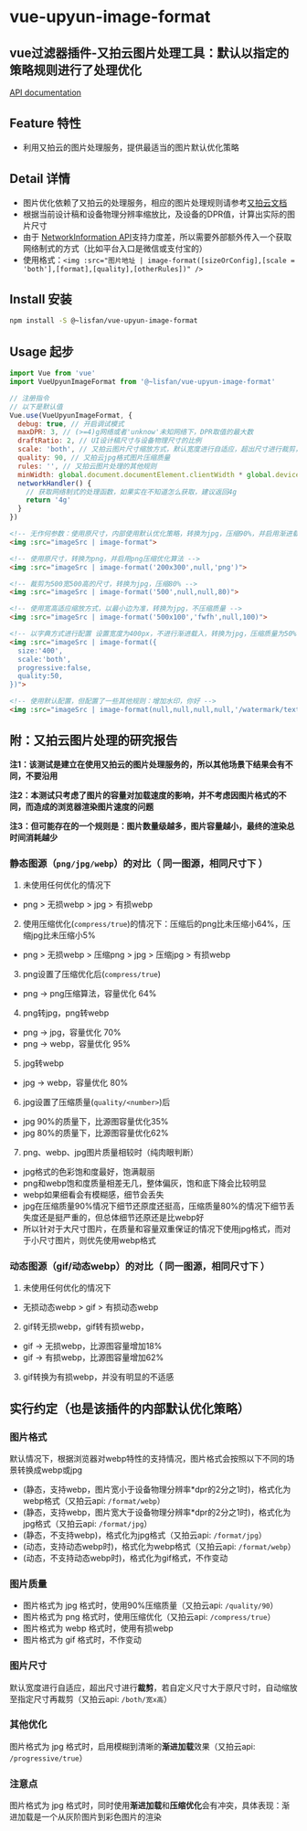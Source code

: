 # vue-upyun-image-format

## vue过滤器插件-又拍云图片处理工具：默认以指定的策略规则进行了处理优化

[API documentation](https://lisfan.github.io/vue-upyun-image-format/)

## Feature 特性

- 利用又拍云的图片处理服务，提供最适当的图片默认优化策略

## Detail 详情

- 图片优化依赖了又拍云的处理服务，相应的图片处理规则请参考[又拍云文档](http://docs.upyun.com/cloud/image/#webp)
- 根据当前设计稿和设备物理分辨率缩放比，及设备的DPR值，计算出实际的图片尺寸
- 由于 [NetworkInformation API](https://developer.mozilla.org/en-US/docs/Web/API/NetworkInformation)支持力度差，所以需要外部额外传入一个获取网络制式的方式（比如平台入口是微信或支付宝的）
- 使用格式：`<img :src="图片地址 | image-format([sizeOrConfig],[scale = 'both'],[format],[quality],[otherRules])" />`

## Install 安装

```bash
npm install -S @~lisfan/vue-upyun-image-format
```

## Usage 起步

```js
import Vue from 'vue'
import VueUpyunImageFormat from '@~lisfan/vue-upyun-image-format'

// 注册指令
// 以下是默认值
Vue.use(VueUpyunImageFormat, {
  debug: true, // 开启调试模式
  maxDPR: 3, // (>=4)g网络或者'unknow'未知网络下，DPR取值的最大数
  draftRatio: 2, // UI设计稿尺寸与设备物理尺寸的比例
  scale: 'both', // 又拍云图片尺寸缩放方式，默认宽度进行自适应，超出尺寸进行裁剪，若自定义尺寸大于原尺寸时，自动缩放至指定尺寸再裁剪
  quality: 90, // 又拍云jpg格式图片压缩质量
  rules: '', // 又拍云图片处理的其他规则
  minWidth: global.document.documentElement.clientWidth * global.devicePixelRatio / 2, //  默认值是(当前设备的物理分辨率 * 当前实际设备像素比的) 二分之一
  networkHandler() {
    // 获取网络制式的处理函数，如果实在不知道怎么获取，建议返回4g
    return '4g'
  }
})
```

```html
<!-- 无作何参数：使用原尺寸，内部使用默认优化策略，转换为jpg，压缩90%，并启用渐进载入 -->
<img :src="imageSrc | image-format">

<!-- 使用原尺寸，转换为png，并启用png压缩优化算法 -->
<img :src="imageSrc | image-format('200x300',null,'png')">

<!-- 裁剪为500宽500高的尺寸，转换为jpg，压缩80% -->
<img :src="imageSrc | image-format('500',null,null,80)">

<!-- 使用宽高适应缩放方式，以最小边为准，转换为jpg，不压缩质量 -->
<img :src="imageSrc | image-format('500x100','fwfh',null,100)">

<!-- 以字典方式进行配置 设置宽度为400px，不进行渐进载入，转换为jpg，压缩质量为50% -->
<img :src="imageSrc | image-format({
  size:'400',
  scale:'both',
  progressive:false,
  quality:50,
})">

<!-- 使用默认配置，但配置了一些其他规则：增加水印，你好 -->
<img :src="imageSrc | image-format(null,null,null,null,'/watermark/text/5L2g5aW977yB')">

```

## 附：又拍云图片处理的研究报告

**注1：该测试是建立在使用又拍云的图片处理服务的，所以其他场景下结果会有不同，不要沿用**

**注2：本测试只考虑了图片的容量对加载速度的影响，并不考虑因图片格式的不同，而造成的浏览器渲染图片速度的问题**

**注3：但可能存在的一个规则是：图片数量级越多，图片容量越小，最终的渲染总时间消耗越少**

### 静态图源（`png/jpg/webp`）的对比（ 同一图源，相同尺寸下 ）

1. 未使用任何优化的情况下
  - png > 无损webp > jpg > 有损webp
2. 使用压缩优化(`compress/true`)的情况下：压缩后的png比未压缩小64%，压缩jpg比未压缩小5%
  - png > 无损webp > 压缩png > jpg > 压缩jpg > 有损webp
3. png设置了压缩优化后(`compress/true`)
  - png -> png压缩算法，容量优化 64%
4. png转jpg，png转webp
  - png -> jpg，容量优化 70%
  - png -> webp，容量优化 95%
5. jpg转webp
  - jpg -> webp，容量优化 80%
6. jpg设置了压缩质量(`quality/<number>`)后
  - jpg 90%的质量下，比源图容量优化35%
  - jpg 80%的质量下，比源图容量优化62%
7. png、webp、jpg图片质量相较时（纯肉眼判断）
  - jpg格式的色彩饱和度最好，饱满靓丽
  - png和webp饱和度质量相差无几，整体偏灰，饱和底下降会比较明显
  - webp如果细看会有模糊感，细节会丢失
  - jpg在压缩质量90%情况下细节还原度还挺高，压缩质量80%的情况下细节丢失度还是挺严重的，但总体细节还原还是比webp好
  - 所以针对于大尺寸图片，在质量和容量双重保证的情况下使用jpg格式，而对于小尺寸图片，则优先使用webp格式

### 动态图源（gif/动态webp）的对比（ 同一图源，相同尺寸下 ）

1. 未使用任何优化的情况下
  - 无损动态webp > gif > 有损动态webp
2. gif转无损webp，gif转有损webp，
  - gif -> 无损webp，比源图容量增加18%
  - gif -> 有损webp，比源图容量增加62%

3. gif转换为有损webp，并没有明显的不适感

## 实行约定（也是该插件的内部默认优化策略）

### 图片格式

默认情况下，根据浏览器对webp特性的支持情况，图片格式会按照以下不同的场景转换成webp或jpg

- (静态，支持webp，图片宽小于设备物理分辨率*dpr的2分之1时)，格式化为webp格式（又拍云api: `/format/webp`）
- (静态，支持webp，图片宽大于设备物理分辨率*dpr的2分之1时)，格式化为jpg格式（又拍云api: `/format/jpg`）
- (静态，不支持webp)，格式化为jpg格式（又拍云api: `/format/jpg`）
- (动态，支持动态webp时)，格式化为webp格式（又拍云api: `/format/webp`）
- (动态，不支持动态webp时)，格式化为gif格式，不作变动

### 图片质量

- 图片格式为 jpg 格式时，使用90%压缩质量（又拍云api: `/quality/90`）
- 图片格式为 png 格式时，使用压缩优化（又拍云api: `/compress/true`）
- 图片格式为 webp 格式时，使用有损webp
- 图片格式为 gif 格式时，不作变动

### 图片尺寸

默认宽度进行自适应，超出尺寸进行**裁剪**，若自定义尺寸大于原尺寸时，自动缩放至指定尺寸再裁剪（又拍云api: `/both/宽x高`）

### 其他优化

图片格式为 jpg 格式时，启用模糊到清晰的**渐进加载**效果（又拍云api: `/progressive/true`）

### 注意点

图片格式为 jpg 格式时，同时使用**渐进加载**和**压缩优化**会有冲突，具体表现：渐进加载是一个从灰阶图片到彩色图片的渲染
